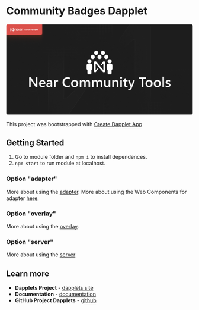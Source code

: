 # Community Badges Dapplet

![image](https://github.com/dapplets/community-badges/blob/main/docs/readme-banner.jpg)

This project was bootstrapped with [Create Dapplet App](https://github.com/dapplets/create-dapplet-app)

## Getting Started

1.  Go to module folder and `npm i` to install dependences.
2.  `npm start` to run module at localhost.

### Option "adapter"

More about using the [adapter](https://docs.dapplets.org/docs/new-site-adapter).
More about using the Web Components for adapter [here](https://docs.dapplets.org/docs/web-components).

### Option "overlay"

More about using the [overlay](https://docs.dapplets.org/docs/overlay-login).

### Option "server"

More about using the [server](https://docs.dapplets.org/docs/server-connection)

## Learn more

- **Dapplets Project** - [dapplets site](https://dapplets.org/)
- **Documentation** - [documentation](https://docs.dapplets.org/docs/)
- **GitHub Project Dapplets** - [github](https://github.com/dapplets)

